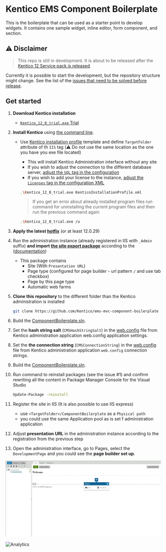 # Kentico EMS Component Boilerplate

This is the boilerplate that can be used as a starter point to develop widgets. It contains one sample widget, inline editor, form component, and section.

## :warning: Disclaimer

> This repo is still in development. It is about to be released after the [Kentico 12 Service pack is released](https://www.kentico.com/product/roadmap). 

Currently it is possible to start the development, but the repository structure might change.
See the list of the [issues that need to be solved before release](https://github.com/Kentico/ems-mvc-component-boilerplate/labels/before-release).

## Get started

1. **Download Kentico installation**
    * [`Kentico_12_0_trial.exe` Trial](https://www.kentico.com/download-demo/trial-version)
1. **Install Kentico** using [the command line](https://docs.kentico.com/K12SP/Installing+Kentico+from+the+command+line).
    * Use [Kentico installation profile](/KenticoInstallationProfile.xml) template and define `TargetFolder` attribute of th `IIS` tag (:warning: Do not use the same location as the one you have you exe file located)
        * This will install Kentico Administration interface without any site
        * If you wish to adjust the connection to the different database server, [adjust the `SQL` tag in the configuration](https://docs.kentico.com/K12SP/installation/installing-kentico-from-the-command-line/command-line-installation-xml-configuration)
        * If you wish to add your license to the instance, [adjust the `Licenses` tag in the configuration XML]((https://docs.kentico.com/K12SP/installation/installing-kentico-from-the-command-line/command-line-installation-xml-configuration))

      ```sh
      .\Kentico_12_0_trial.exe KenticoInstallationProfile.xml
      ```

      > If you get an error about already installed program files run command for uninstalling the current program files and then run the previous command again

      ```sh
      .\Kentico_12_0_trial.exe /u
      ```

1. **Apply the latest [hotfix](https://devnet.kentico.com/download/hotfixes)** (or at least 12.0.29)

1. Run the administration instance (already registered in IIS with `_Admin` suffix) **and import [the site export package](/DevelopmentSite.zip)** according to the ([documentation](https://docs.kentico.com/K12SP/Importing+a+site+or+objects))
    * This package contains
        * Site (With `Presentation URL`)
        * Page type (configured for page builder - url pattern `/` and use tab  checkbox)
        * Page by this page type
        * Automatic web farms

1. **Clone this repository** to the different folder than the Kentico administration is installed

    ```sh
    git clone https://github.com/Kentico/ems-mvc-component-boilerplate
    ```
1. Build the [ComponentBoilerplate.sln](/ComponentBoilerplate.sln).

1. Set the **hash string salt** (`CMSHashStringSalt`) in the [web.config](/ComponentBoilerplate/web.config) file from Kentico administration application web.config application settings.

1. Set the **the connection string** (`CMSConnectionString`) in the [web.config](/ComponentBoilerplate/web.config) file from Kentico administration application `web.config` connection strings.

1. Build the [ComponentBoilerplate.sln](/ComponentBoilerplate.sln).

1. Run command to reinstall packages (see the issue #1) and confirm rewriting all the content in Package Manager Console for the Visual Studio

    ```sh
   Update-Package -reinstall
    ```

1. Register the site in IIS (It is also possible to use IIS express)
    * use `<TargetFolder>/ComponentBoilerplate` as a `Physical path`
    * you could use the same Application pool as is set f administration application

1. Adjust **presentation URL** in the administration instance according to the registration from the previous step

1. Open the administration interface, go to Pages, select the `DevelopmentPage` and you could see the **page builder set up**.

![Boilerplate showcase](/Boilerplate.png)

![Analytics](https://kentico-ga-beacon.azurewebsites.net/api/UA-69014260-4/Kentico/ems-mvc-component-boilerplate?pixel)

